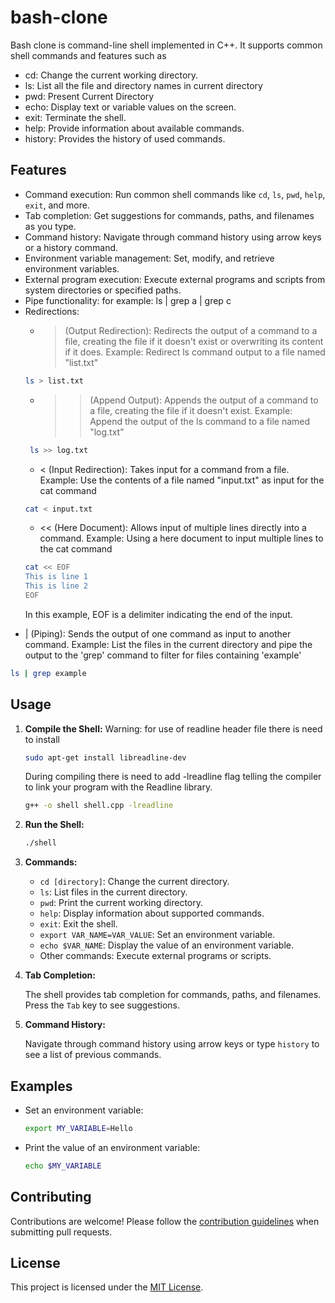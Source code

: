 # bash-clone
Bash clone is command-line shell implemented in C++. It supports common shell commands and features such as
* cd: Change the current working directory.
* ls: List all the file and directory names in current directory
* pwd: Present Current Directory
* echo: Display text or variable values on the screen.
* exit: Terminate the shell.
* help: Provide information about available commands.
* history: Provides the history of used commands.

## Features
- Command execution: Run common shell commands like `cd`, `ls`, `pwd`, `help`, `exit`, and more.
- Tab completion: Get suggestions for commands, paths, and filenames as you type.
- Command history: Navigate through command history using arrow keys or a history command.
- Environment variable management: Set, modify, and retrieve environment variables.
- External program execution: Execute external programs and scripts from system directories or specified paths.
- Pipe functionality: for example: ls | grep a | grep c
- Redirections:
  * > (Output Redirection): Redirects the output of a command to a file, creating the file if    it doesn't exist or overwriting its content if it does.
  Example: Redirect ls command output to a file named "list.txt"
  ```bash
  ls > list.txt
  ```
  * >> (Append Output): Appends the output of a command to a file, creating the file if it doesn't exist.
   Example: Append the output of the ls command to a file named "log.txt"
   ```bash
    ls >> log.txt
    ```
  * < (Input Redirection): Takes input for a command from a file.
  Example: Use the contents of a file named "input.txt" as input for the cat command
  ```bash
  cat < input.txt
   ```
  * << (Here Document): Allows input of multiple lines directly into a command.
  Example: Using a here document to input multiple lines to the cat command
  ```bash
  cat << EOF
  This is line 1
  This is line 2
  EOF
  ```
  In this example, EOF is a delimiter indicating the end of the input.
  
 * | (Piping):
  Sends the output of one command as input to another command.
  Example: List the files in the current directory and pipe the output to the 'grep'   command to filter for files containing 'example'
  ```bash
  ls | grep example
   ```

## Usage
1. **Compile the Shell:**
    Warning: for use of readline header file there is need to install

    ```bash
    sudo apt-get install libreadline-dev
    ```

    During compiling there is need to add -lreadline flag telling the compiler to link your program with the Readline library. 
    ```bash
    g++ -o shell shell.cpp -lreadline
    ```

2. **Run the Shell:**
    ```bash
    ./shell
    ```
3. **Commands:**
    - `cd [directory]`: Change the current directory.
    - `ls`: List files in the current directory.
    - `pwd`: Print the current working directory.
    - `help`: Display information about supported commands.
    - `exit`: Exit the shell.
    - `export VAR_NAME=VAR_VALUE`: Set an environment variable.
    - `echo $VAR_NAME`: Display the value of an environment variable.
    - Other commands: Execute external programs or scripts.

4. **Tab Completion:**

    The shell provides tab completion for commands, paths, and filenames. Press the `Tab` key to see suggestions.

5. **Command History:**

    Navigate through command history using arrow keys or type `history` to see a list of previous commands.

## Examples

- Set an environment variable:

    ```bash
    export MY_VARIABLE=Hello
    ```

- Print the value of an environment variable:

    ```bash
    echo $MY_VARIABLE
    ```

## Contributing

Contributions are welcome! Please follow the [contribution guidelines](CONTRIBUTING.md) when submitting pull requests.

## License

This project is licensed under the [MIT License](LICENSE).
